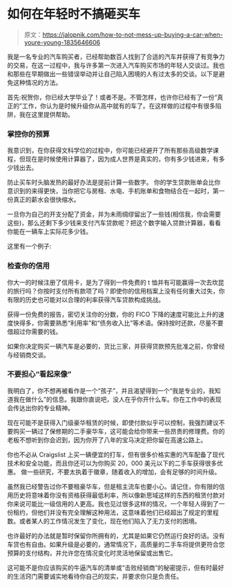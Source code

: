 # 如何在年轻时不搞砸买车

> 原文：<https://jalopnik.com/how-to-not-mess-up-buying-a-car-when-youre-young-1835646606>

我是一名专业的汽车购买者，已经帮助数百人找到了合适的汽车并获得了有竞争力的交易，在这一过程中，我与许多第一次进入汽车购买市场的年轻人交谈过。我也和那些在早期做出一些错误举动并让自己陷入困境的人有过太多的交谈。以下是避免这种情况的方法。



首先:祝贺你，你已经大学毕业了！或者不是。不管怎样，也许你已经有了一份“真正的”工作，你认为是时候升级你从高中就有的车了。在这样做的过程中有很多陷阱，我在这里提供帮助。

### 掌控你的预算

我意识到，在你获得文科学位的过程中，你可能已经避开了所有那些高级数学课程，但现在是时候使用计算器了，因为成人世界是真实的，你有多少钱进来，有多少钱出去。

防止买车时头脑发热的最好办法是提前计算一些数字。 你的学生贷款账单会比你意识到的来得更快，当你把它与房租、水电、手机账单和食物结合在一起时，第一份真正的薪水会很快缩水。

一旦你为自己的开支分配了资金，并为未雨绸缪留出了一些钱(相信我，你会需要这些)，那么还剩下多少钱来支付汽车贷款呢？把这个数字输入贷款计算器，看看你能在一辆车上实际花多少钱。

这里有一个例子:

### 检查你的信用

你大一的时候注册了信用卡，是为了得到一件免费的 t 恤并有可能赢得一次去坎昆的旅行吗？你按时支付所有款项了吗？即使你的信用档案上没有任何重大过失，你有限的历史也可能对以合理的利率获得汽车贷款构成挑战。

获得一份免费的报告，密切关注你的分数，你的 FICO 下降的速度可能比上升的速度快得多，你需要熟悉“利用率”和“债务收入比”等术语。保持按时还款，尽量不要借超过你需要的钱。

如果你决定购买一辆汽车是必要的，货比三家，并获得贷款预先批准之前，你曾经与经销商交谈。

### 不要担心“看起来像”

我明白了，你不想再被看作是一个“孩子”，并且渴望得到一个“我是专业的，我知道我在做什么”的信息。我跟你直说吧，没人在乎你开什么车。你在工作中的表现会传达出你的专业精神。

现在可能不是获得入门级豪华租赁的时候，即使付款似乎可以控制，我强烈建议不要购买一辆过了保修期的二手豪华车，这可能会给你带来一些昂贵的修理费。你的老板不想听到你会迟到，因为你开了八年的宝马决定把你留在高速公路上。

你也不必从 Craigslist 上买一辆便宜的打车，但有很多价格实惠的汽车配备了现代技术和安全功能，而且你还可以为你购买 20，000 美元以下的二手车获得很多优惠。 做一些研究，不要太执着于徽章，随着收入的增加，会有足够的时间升级。

虽然我已经警告过你不要租豪华车，但是租主流车也要小心。请记住，你有限的信用历史将意味着你没有资格获得最低利率，所以像新思域这样的东西的租赁付款对你来说可能比一级信用的人更高。我也见过很多这样的情况，一个年轻人得到了一份租约，但他们并没有完全理解这种用法，这意味着他们已经超出了规定的里程数。或者某人的工作情况发生了变化，现在他们陷入了无力支付的困境。

也许最好的办法就是暂时保留你所拥有的，尤其是如果它仍然运行良好的话。没有车贷也有自由。如果升级是必要的，通常情况下，高质量的二手车将提供更符合您预算的支付结构，并允许您在情况变化时灵活地保留或出售它。

这可能不是你应该购买的牛逼汽车的清单或“击败经销商”的秘密提示，但有时最好的生活窍门需要诚实地看待你自己的现实，并要求你只是负责任。